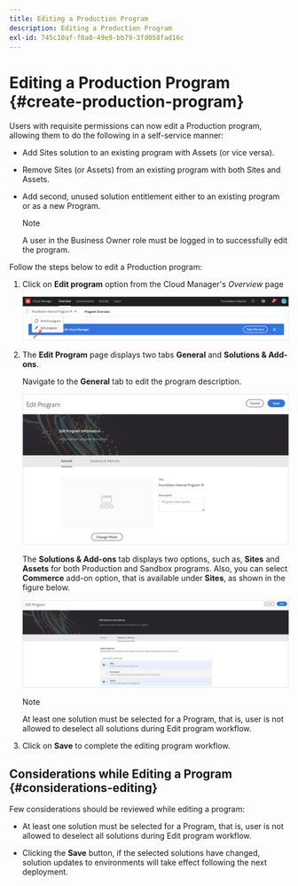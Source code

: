 ```yaml
---
title: Editing a Production Program 
description: Editing a Production Program
exl-id: 745c10af-f0a0-49e9-bb79-3fd058fad16c
---
```

# Editing a Production Program {#create-production-program}

Users with requisite permissions can now edit a Production program, allowing them to do the following in a self-service manner:

* Add Sites solution to an existing program with Assets (or vice versa).
* Remove Sites (or Assets) from an existing program with both Sites and Assets.
* Add second, unused solution entitlement either to an existing program or as a new Program.

   >[!NOTE]
   >A user in the Business Owner role must be logged in to successfully edit the program.

Follow the steps below to edit a Production program:

1. Click on **Edit program** option from the Cloud Manager's *Overview* page

   ![](assets/edit-program-overview.png)

1. The **Edit Program** page displays two tabs **General** and **Solutions & Add-ons**.

   Navigate to the **General** tab to edit the program description.

   ![](assets/edit-program-general.png)

   The **Solutions & Add-ons** tab displays two options, such as, **Sites** and **Assets** for both Production and Sandbox programs. Also, you can select **Commerce** add-on option, that is available under **Sites**, as shown in the figure below.

   ![](assets/edit-prg.png)

   >[!NOTE]
   >At least one solution must be selected for a Program, that is, user is not allowed to deselect all solutions during Edit program workflow. 

1. Click on **Save** to complete the editing program  workflow.


## Considerations while Editing a Program {#considerations-editing}

Few considerations should be reviewed while editing a program:

* At least one solution must be selected for a Program, that is, user is not allowed to deselect all solutions during Edit program workflow. 

* Clicking the **Save** button, if the selected solutions have changed, solution updates to environments will take effect following the next deployment.
